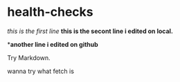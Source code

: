 # health-checks
*this is the first line*
**this is the secont line i edited on local.**

***another line i edited on github**

Try Markdown.

wanna try what fetch is
